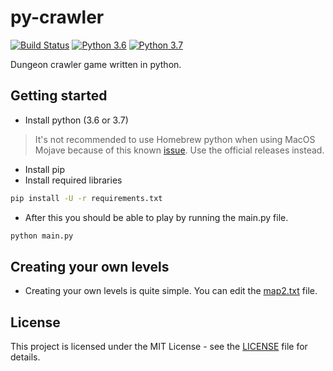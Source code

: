 # py-crawler
[![Build Status](https://travis-ci.com/py-crawler/py-crawler.svg?branch=master)](https://travis-ci.com/jmuilwijk/py-crawler) [![Python 3.6](https://img.shields.io/badge/python-3.6-blue.svg)](https://www.python.org/downloads/release/python-360/) [![Python 3.7](https://img.shields.io/badge/python-3.7-blue.svg)](https://www.python.org/downloads/release/python-370/)

Dungeon crawler game written in python.

## Getting started
- Install python (3.6 or 3.7)
> It's not recommended to use Homebrew python when using MacOS Mojave because of this known [issue](https://github.com/pygame/pygame/issues/555). Use the official releases instead.
- Install pip
- Install required libraries
```bash
pip install -U -r requirements.txt
```
- After this you should be able to play by running the main.py file.
```bash
python main.py
```

## Creating your own levels
- Creating your own levels is quite simple. You can edit the [map2.txt](src/dungeon/maps/map2.txt) file.


## License

This project is licensed under the MIT License - see the [LICENSE](LICENSE) file for details.
